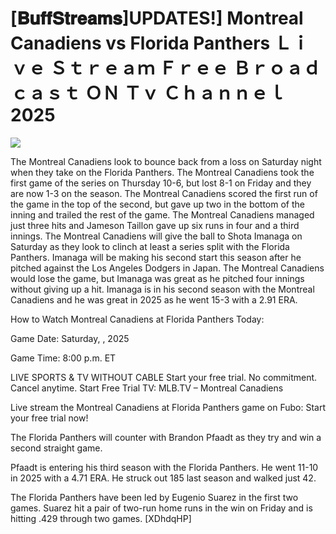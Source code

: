 # [𝐁𝐮𝐟𝐟𝐒𝐭𝐫𝐞𝐚𝐦𝐬]UPDATES!] Montreal Canadiens vs Florida Panthers Ｌｉｖｅ Ｓｔｒｅａｍ Ｆｒｅｅ Ｂｒｏａｄｃａｓｔ ＯＮ Ｔｖ Ｃｈａｎｎｅｌ  2025  
  
  
[![](https://i.imgur.com/qSNzIqt.png)](https://movie.rssnews.media/aBATeyeck.php)  
  
The Montreal Canadiens look to bounce back from a loss on Saturday night when they take on the Florida Panthers. The Montreal Canadiens took the first game of the series on Thursday 10-6, but lost 8-1 on Friday and they are now 1-3 on the season. The Montreal Canadiens scored the first run of the game in the top of the second, but gave up two in the bottom of the inning and trailed the rest of the game. The Montreal Canadiens managed just three hits and Jameson Taillon gave up six runs in four and a third innings. The Montreal Canadiens will give the ball to Shota Imanaga on Saturday as they look to clinch at least a series split with the Florida Panthers. Imanaga will be making his second start this season after he pitched against the Los Angeles Dodgers in Japan. The Montreal Canadiens would lose the game, but Imanaga was great as he pitched four innings without giving up a hit. Imanaga is in his second season with the Montreal Canadiens and he was great in 2025 as he went 15-3 with a 2.91 ERA.

How to Watch Montreal Canadiens at Florida Panthers Today:

Game Date: Saturday, , 2025

Game Time: 8:00 p.m. ET

LIVE SPORTS & TV WITHOUT CABLE
Start your free trial. No commitment. Cancel anytime.
Start Free Trial
TV: MLB.TV – Montreal Canadiens

Live stream the Montreal Canadiens at Florida Panthers game on Fubo: Start your free trial now!

The Florida Panthers will counter with Brandon Pfaadt as they try and win a second straight game.

Pfaadt is entering his third season with the Florida Panthers. He went 11-10 in 2025 with a 4.71 ERA. He struck out 185 last season and walked just 42.

The Florida Panthers have been led by Eugenio Suarez in the first two games. Suarez hit a pair of two-run home runs in the win on Friday and is hitting .429 through two games. [XDhdqHP]